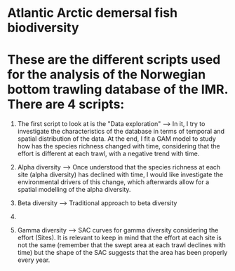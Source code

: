 # Atlantic Arctic demersal fish biodiversity

# These are the different scripts used for the analysis of the Norwegian bottom trawling database of the IMR. There are 4 scripts:


1. The first script to look at is the "Data exploration" --> In it, I try to investigate the characteristics of the database 
in terms of temporal and spatial distribution of the data. At the end, I fit a GAM model to study how has the species richness changed with time, considering
that the effort is different at each trawl, with a negative trend with time. 

2. Alpha diversity --> Once understood that the species richness at each site (alpha diversity) has declined with time, I would like investigate
the environmental drivers of this change, which afterwards allow for a spatial modelling of the alpha diversity. 

3. Beta diversity --> Traditional approach to beta diversity
4. 
5. Gamma diversity --> SAC curves for gamma diversity considering the effort (Sites). It is relevant to keep in mind that the effort at each site is not the same
(remember that the swept area at each trawl declines with time) but the shape of the SAC suggests that the area has been properly every year. 
